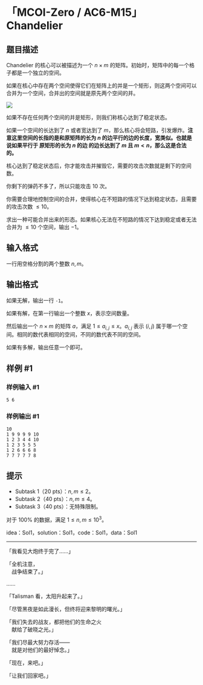 # 「MCOI-Zero / AC6-M15」 Chandelier

## 题目描述

Chandelier 的核心可以被描述为一个 $n\times m$ 的矩阵。初始时，矩阵中的每一个格子都是一个独立的空间。

如果在核心中存在两个空间使得它们在矩阵上的并是一个矩形，则这两个空间可以合并为一个空间，合并出的空间就是原先两个空间的并。

![](https://cdn.luogu.com.cn/upload/image_hosting/jkzu2t0u.png)

如果不存在任何两个空间的并是矩形，则我们称核心达到了稳定状态。

如果一个空间的长达到了 $n$ 或者宽达到了 $m$，那么核心将会短路，引发爆炸。**注意这里空间的长指的是和原矩阵的长为 $n$ 的边平行的边的长度，宽类似。也就是说如果平行于 原矩形的长为 $n$ 的边 的边长达到了 $m$ 且 $m<n$，那么这是合法的。**

核心达到了稳定状态后，你才能攻击并摧毁它，需要的攻击次数就是剩下的空间数。

你剩下的弹药不多了，所以只能攻击 $10$ 次。

你需要合理地控制空间的合并，使得核心在不短路的情况下达到稳定状态，且需要的攻击次数 $\leq 10$。

求出一种可能合并出来的形态。如果核心无法在不短路的情况下达到稳定或者无法合并为 $\leq 10$ 个空间，输出 $-1$。

## 输入格式

一行用空格分割的两个整数 $n,m$。

## 输出格式

如果无解，输出一行 `-1`。

如果有解，在第一行输出一个整数 $x$，表示空间数量。

然后输出一个 $n\times m$ 的矩阵 $a$，满足 $1\leq a_{i,j}\leq x$。$a_{i,j}$ 表示 $(i,j)$ 属于哪一个空间。相同的数代表相同的空间，不同的数代表不同的空间。

如果有多解，输出任意一个即可。

## 样例 #1

### 样例输入 #1
```
5 6
```

### 样例输出 #1

```
10
1 9 9 9 9 10
1 2 3 4 4 10
1 2 3 5 5 5
1 2 6 6 6 8
7 7 7 7 7 8
```

## 提示

- Subtask 1（20 pts）：$n,m\leq 2$。
- Subtask 2（40 pts）：$n,m\leq 4$。
- Subtask 3（40 pts）：无特殊限制。

对于 $100\%$ 的数据，满足 $1\leq n,m\leq 10^{3}$。

idea：Sol1，solution：Sol1，code：Sol1，data：Sol1

---

「我看见大炮终于完了……」

「全机注意，   
　战争结束了。」

……

「Talisman 看，太阳升起来了。」

「尽管黑夜是如此漫长，但终将迎来黎明的曙光。」

「我们失去的战友，都把他们的生命之火   
　献给了破晓之光。」

「我们尽最大努力存活——   
　就是对他们的最好悼念。」

「现在，来吧。」

「让我们回家吧。」


